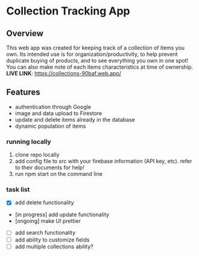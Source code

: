 # Collection Tracking App

## Overview

This web app was created for keeping track of a collection of items you own. Its intended use is for organization/productivity, to help prevent duplicate buying of products,
and to see everything you own in one spot! You can also make note of each items characteristics at time of ownership.
**LIVE LINK**: https://collections-90baf.web.app/

## Features

- authentication through Google
- image and data upload to Firestore
- update and delete items already in the database
- dynamic population of items

### running locally

1. clone repo locally
2. add config file to src with your firebase information (API key, etc). refer to their documents for help!
3. run npm start on the command line

### task list

- [x] add delete functionality
- [in progress] add update functionality
- [ongoing] make UI prettier
- [ ] add search functionality
- [ ] add ability to customize fields
- [ ] add multiple collections ability?
